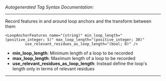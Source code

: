 _Autogenerated Tag Syntax Documentation:_

---
Record features in and around loop anchors and the transform between them

```
<LoopAnchorFeatures name="(string)" min_loop_length="(positive_integer; 5)" max_loop_length="(positive_integer; 30)"
         use_relevant_residues_as_loop_length="(bool; 0)" />
```

-   **min_loop_length**: Minimum length of a loop to be recorded
-   **max_loop_length**: Maximum length of a loop to be recorded
-   **use_relevant_residues_as_loop_length**: Instead define the loop's length only in terms of relevant residues

---
